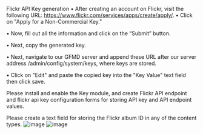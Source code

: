 Flickr API Key generation
•	After creating an account on Flickr, visit the following URL: https://www.flickr.com/services/apps/create/apply/.
•	Click on "Apply for a Non-Commercial Key."

 
•	Now, fill out all the information and click on the “Submit” button.
 
•	Next, copy the generated key.

•	Next, navigate to our GFMD server and append these URL after our server address /admin/config/system/keys, where keys are stored.
 
•	Click on "Edit" and paste the copied key into the "Key Value" text field then click save.
 

Please install and enable the Key module, and create Flickr API endpoint and flickr api key configuration forms for storing API key and API endpoint values.

Please create a text field for storing the Flickr album ID in any of the content types.
![image](https://github.com/Dhaval3940/Custom-Flickr/assets/136680583/baf673f1-2d80-4bf1-9875-4a62dc5be9fc)
![image](https://github.com/Dhaval3940/Custom-Flickr/assets/136680583/a690cb51-c9fa-4dea-8556-304c3a6160a9)

